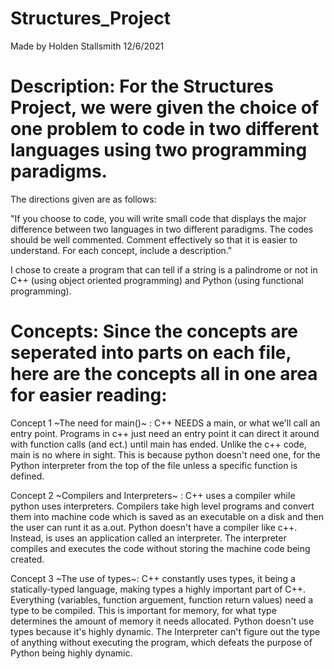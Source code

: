 # Structures_Project
Made by Holden Stallsmith
12/6/2021
# Description: For the Structures Project, we were given the choice of one problem to code in two different languages using two programming paradigms. 
The directions given are as follows:

"If you choose to code, you will write small code that displays the major difference between two
languages in two different paradigms. The codes should be well commented. Comment effectively so that it is easier to
understand. For each concept, include a description."

I chose to create a program that can tell if a string is a palindrome or not in C++ (using object oriented programming) and Python (using functional programming).

# Concepts: Since the concepts are seperated into parts on each file, here are the concepts all in one area for easier reading:

Concept 1 ~The need for main()~ : C++ NEEDS a main, or what we'll call an entry point. Programs in c++ just need an entry point it can direct it around with function calls (and ect.) until main has ended. Unlike the c++ code, main is no where in sight. This is because python doesn't need one, for the Python interpreter from the top of the file unless a specific function is defined.

Concept 2 ~Compilers and Interpreters~ : C++ uses a compiler while python uses interpreters. Compilers take high level programs and convert them into machine code which is saved as an executable on a disk and then the user can runt it as a.out. Python doesn't have a compiler like c++. Instead, is uses an application called an interpreter. The interpreter compiles and executes the code without storing the machine code being created.

Concept 3 ~The use of types~: C++ constantly uses types, it being a statically-typed language, making types a highly important part of C++. Everything (variables, function arguement, function return values) need a type to be compiled. This is important for memory, for what type determines the amount of memory it needs allocated. Python doesn't use types because it's highly dynamic. The Interpreter can't figure out the type of anything without executing the program, which defeats the purpose of Python being highly dynamic.
